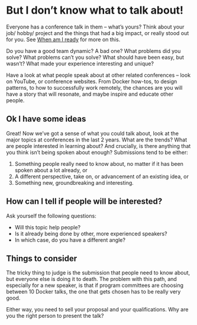 # But I don’t know what to talk about!

Everyone has a conference talk in them – what’s yours? Think about your job/ hobby/ project and the things that had a big impact, or really stood out for you. See [When am I ready](https://github.com/katharinebeaumont/conference-talk-proposal-advice/blob/master/1.%20Should%20I%20submit%20to%20a%20conference%3F/When%20am%20I%20ready.md) for more on this.

Do you have a good team dynamic? A bad one? What problems did you solve? What problems can’t you solve? What should have been easy, but wasn’t? What made your experience interesting and unique?

Have a look at what people speak about at other related conferences – look on YouTube, or conference websites. From Docker how-tos, to design patterns, to how to successfully work remotely, the chances are you will have a story that will resonate, and maybe inspire and educate other people.

## Ok I have some ideas

Great! Now we’ve got a sense of what you could talk about, look at the major topics at conferences in the last 2 years. What are the trends? What are people interested in learning about? And crucially, is there anything that you think isn’t being spoken about enough?
Submissions tend to be either:

1. Something people really need to know about, no matter if it has been spoken about a lot already, or
2. A different perspective, take on, or advancement of an existing idea, or
3. Something new, groundbreaking and interesting.

## How can I tell if people will be interested?

Ask yourself the following questions:

- Will this topic help people?
- Is it already being done by other, more experienced speakers?
- In which case, do you have a different angle?

## Things to consider

The tricky thing to judge is the submission that people need to know about, but everyone else is doing it to death. The problem with this path, and especially for a new speaker, is that if program committees are choosing between 10 Docker talks, the one that gets chosen has to be really very good.

Either way, you need to sell your proposal and your qualifications. Why are you the right person to present the talk? 
